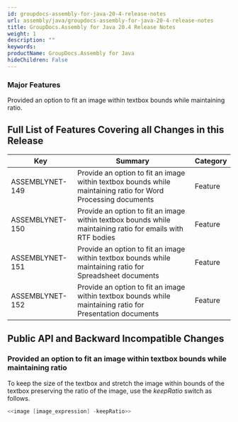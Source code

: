 ```yaml
---
id: groupdocs-assembly-for-java-20-4-release-notes
url: assembly/java/groupdocs-assembly-for-java-20-4-release-notes
title: GroupDocs.Assembly for Java 20.4 Release Notes
weight: 1
description: ""
keywords: 
productName: GroupDocs.Assembly for Java
hideChildren: False
---
```

### Major Features

Provided an option to fit an image within textbox bounds while maintaining ratio.

## Full List of Features Covering all Changes in this Release

| Key | Summary | Category |
| --- | --- | --- |
| ASSEMBLYNET-149  | Provide an option to fit an image within textbox bounds while maintaining ratio for Word Processing documents  | Feature  |
| ASSEMBLYNET-150  | Provide an option to fit an image within textbox bounds while maintaining ratio for emails with RTF bodies  | Feature  |
| ASSEMBLYNET-151  | Provide an option to fit an image within textbox bounds while maintaining ratio for Spreadsheet documents  | Feature  |
| ASSEMBLYNET-152  | Provide an option to fit an image within textbox bounds while maintaining ratio for Presentation documents  | Feature  |

## Public API and Backward Incompatible Changes 

### Provided an option to fit an image within textbox bounds while maintaining ratio

To keep the size of the textbox and stretch the image within bounds of the textbox preserving the ratio of the image, use the *keepRatio* switch as follows.

```csharp
<<image [image_expression] -keepRatio>>

```
